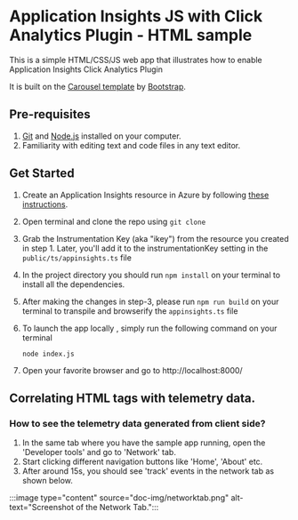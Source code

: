 # Application Insights JS with Click Analytics Plugin - HTML sample

This is a simple HTML/CSS/JS web app that illustrates how to enable Application Insights Click Analytics Plugin

It is built on the [Carousel template](http://getbootstrap.com/examples/carousel) by [Bootstrap](http://getbootstrap.com).

## Pre-requisites 

1. [Git](https://docs.microsoft.com/en-us/azure/devops/learn/git/install-and-set-up-git) and [Node.js](https://docs.microsoft.com/en-us/windows/nodejs/setup-on-windows) installed on your computer.
2. Familiarity with editing text and code files in any text editor.

## Get Started

1.  Create an Application Insights resource in Azure by following [these instructions](https://docs.microsoft.com/en-us/azure/application-insights/app-insights-javascript?toc=/azure/azure-monitor/toc.json).

2.  Open terminal and clone the repo using `git clone` 

3.  Grab the Instrumentation Key (aka "ikey") from the resource you created in step 1. Later, you'll add it to the instrumentationKey setting in the `public/ts/appinsights.ts` file

4.  In the project directory you should run `npm install` on your terminal to install all the dependencies.

5.  After making the changes in step-3, please run `npm run build` on your terminal to transpile and browserify the `appinsights.ts` file

6.  To launch the app locally , simply run the following command on your terminal

    `node index.js`

7. 	Open your favorite browser and go to http://localhost:8000/


## Correlating HTML tags with telemetry data.

### How to see the telemetry data generated from client side?

1. In the same tab where you have the sample app running, open the 'Developer tools' and go to 'Network' tab.
2. Start clicking different navigation buttons like 'Home', 'About' etc.
3. After around 15s, you should see 'track' events in the network tab as shown below.

:::image type="content" source="doc-img/networktab.png" alt-text="Screenshot of the Network Tab.":::